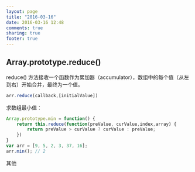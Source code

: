 ```yaml
---
layout: page
title: "2016-03-16"
date: 2016-03-16 12:48
comments: true
sharing: true
footer: true
---
```

## Array.prototype.reduce()

reduce() 方法接收一个函数作为累加器（accumulator），数组中的每个值（从左到右）开始合并，最终为一个值。

```js
arr.reduce(callback,[initialValue])
```

求数组最小值：

```js
Array.prototype.min = function() {
    return this.reduce(function(preValue, curValue,index,array) {
        return preValue > curValue ? curValue : preValue;
    })
}
var arr = [9, 5, 2, 3, 37, 16];
arr.min(); // 2
```

其他
